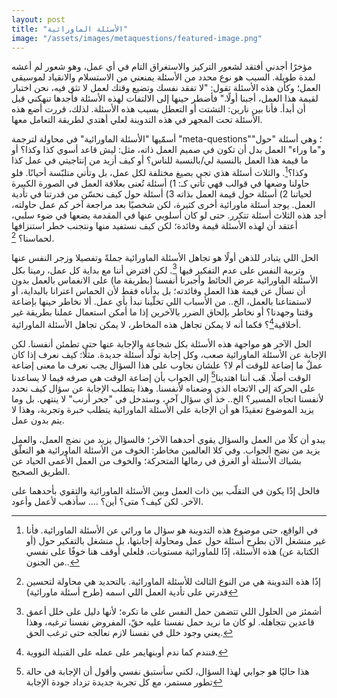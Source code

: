 ```yaml
---
layout: post
title: "الأسئلة الماورائية"
image: "/assets/images/metaquestions/featured-image.png"
---
```


مؤخرًا أجدني أفتقد لشعور التركيز والاستغراق التام في أي عمل، وهو شعور لم أعشه لمدة طويلة. السبب هو نوع محدد من الأسئلة يمنعني من الاستسلام والانقياد لموسيقى العمل؛ وكأن هذه الأسئلة تقول: "لا تفقد نفسك وتضيع وقتك لعمل لا تثق فيه، نحن اختبار لقيمة هذا العمل، أجبنا أولًا." فأضطر حينها إلى الالتفات لهذه الأسئلة فأجدها تنهكني قبل أن أبدأ. فأنا بين نارين: التشتت أو التعطل بسبب هذه الأسئلة. لذلك، قررت أضع هذه الأسئلة تحت المجهر في هذه التدوينة لعلي أهتدي لطريقة التعامل معها. 

أسمّيها "الأسئلة الماورائية" في محاولة لترجمة "meta-questions"؛ وهي أسئلة "حول" و"ما وراء" العمل بدل أن تكون في صميم العمل ذاته، مثل: ليش قاعد أسوي كذا وكذا؟ أو ما قيمة هذا العمل بالنسبة لي/بالنسبة للناس؟ أو كيف أزيد من إنتاجيتي في عمل كذا وكذا؟[^1]. والثلاث أسئلة هذي تجي بصيغ مختلفة لكل عمل، بل وتأتي متلبّسة أحيانًا. فلو حاولنا وضعها في قوالب فهي تأتي كـ: 1) أسئلة تُعنى بعلاقة العمل في الصورة الكبيرة لحياتنا 2) أسئلة حول قيمة العمل بذاته 3) أسئلة حول كيف نحسّن من قدرتنا في تأدية العمل. يوجد أسئلة ماورائية أخرى كثيرة، لكن شخصيًا بعد مراجعة آخر كم عمل حاولته، أجد هذه الثلاث أسئلة تتكرر. حتى لو كان أسلوبي عنها في المقدمة يضعها في ضوء سلبي، أعتقد أن لهذه الأسئلة قيمة وفائدة؛ لكن كيف نستفيد منها ونتجنب خطر استنزافها لحماسنا؟ [^2].

الحل اللي يتبادر للذهن أولًا هو تجاهل الأسئلة الماورائية جملةً وتفصيلا وزجر النفس عنها وتربية النفس على عدم التفكير فيها [^3]. لكن افترض أننا مع بداية كل عمل، رمينا بكل الأسئلة الماورائية عرض الحائط وأجبرنا أنفسنا (بطريقة ما) على الانغماس بالعمل بدون أن نسأل عن قيمة هذا العمل وفائدته؛ بل بدأناه فقط لأن الحماس اعترانا بالبداية، أو لاستمتاعنا بالعمل، الخ.. من الأسباب اللي تخلّينا نبدأ بأي عمل. ألا نخاطر حينها بإضاعة وقتنا وجهدنا؟ أو نخاطر بإلحاق الضرر بالآخرين إذا ما أمكن استعمال عملنا بطريقة غير أخلاقية[^4]؟ فكما أنه لا يمكن تجاهل هذه المخاطر، لا يمكن تجاهل الأسئلة الماورائية.

الحل الآخر هو مواجهة هذه الأسئلة بكل شجاعة والإجابة عنها حتى تطمئن أنفسنا. لكن الإجابة عن الأسئلة الماورائية صعب، وكل إجابة تولّد أسئلة جديدة. مثلًا: كيف نعرف إذا كان عملٌ ما إضاعة للوقت أم لا؟ علشان نجاوب على هذا السؤال يجب نعرف ما معنى إضاعة الوقت أصلًا. هَب أننا اهتدينا[^5] إلى الجواب بأن إضاعة الوقت هي صرفه فيما لا يساعدنا على الحركة إلى الاتجاه الذي وضعناه لأنفسنا. وهذا يتطلب الإجابة عن سؤال كيف نحدد لأنفسنا اتجاه المسير؟ الخ.. خذ أي سؤال آخر، وستدخل في "جحر أرنب" لا ينتهي. بل وما يزيد الموضوع تعقيدًا هو أن الإجابة على الأسئلة الماورائية يتطلب خبرة وتجربة، وهذا لا يتم بدون عمل. 

يبدو أن كلًا من العمل والسؤال يقوي أحدهما الآخر؛ فالسؤال يزيد من نضج العمل، والعمل يزيد من نضج الجواب. وفي كلا العالمين مخاطر: الخوف من الأسئلة الماورائية هو التعلّق بشباك الأسئلة أو الغرق في رمالها المتحركة؛ والخوف من العمل الأعمى الحياد عن الطريق الصحيح. 

فالحل إذًا يكون في التقلّب بين ذات العمل وبين الأسئلة الماورائية والتقوي بأحدهما على الآخر. لكن كيف؟ متى؟ أين؟ .... سأذهب لأعمل وأعود.

[^1]: في الواقع، حتى موضوع هذه التدوينة هو سؤال ما ورائي عن الأسئلة الماورائية. فأنا غير منشغل الآن بطرح أسئلة حول عمل ومحاولة إجابتها، بل منشغل بالتفكير حول (أو الكتابة عن) هذه الأسئلة، إذًا للماورائية مستويات، فلعلي أوقف هنا خوفًا على نفسي من الجنون..
[^2]: إذًا هذه التدوينة هي من النوع الثالث للأسئلة الماورائية. بالتحديد هي محاولة لتحسين قدرتي على تأدية العمل اللي اسمه (طرح أسئلة ماورائية)
[^3]: أشمئز من الحلول اللي تتضمن حمل النفس على ما تكره؛ لأنها دليل على خلل أعمق قاعدين نتجاهله. لو كان ما نريد حمل نفسنا عليه حقّ، المفروض نفسنا ترغبه، وهذا يعني وجود خلل في نفسنا لازم نعالجه حتى ترغب الحق. 
[^4]: فنندم كما ندم أوبنهايمر على عمله على القنبلة النووية.
[^5]: هذا حاليًا هو جوابي لهذا السؤال، لكني سأستبق نفسي وأقول أن الإجابة في حالة تطور مستمر، مع كل تجربة جديدة تزداد جودة الإجابة